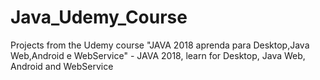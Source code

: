 # Java_Udemy_Course
Projects from the Udemy course "JAVA 2018 aprenda para Desktop,Java Web,Android e WebService" - JAVA 2018, learn for Desktop, Java Web, Android and WebService
